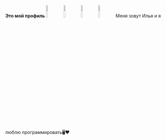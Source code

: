 **Это мой профиль**
<img src="https://storage.tally.so/3a4c5a2e-a412-41b4-bad5-61899c529461/4515839.png" width="10%">
<img src="https://storage.tally.so/46c3a05e-ef49-4477-bfc2-61b06e136b3a/telegram-bot.png" width="10%">
<img src="https://storage.tally.so/3f9bac6c-8fd5-40ae-a50b-096d362d2fe8/136443.png" width="10%">
<img src="![Pytest_logo svg](https://github.com/user-attachments/assets/1a40cbcf-bb6f-40d1-9a20-b4935e0b21a7)" width="10%">
Меня зовут Илья и я люблю программировать🖥️❤️
